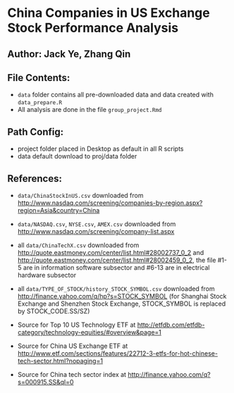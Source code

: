 # China Companies in US Exchange Stock Performance Analysis
## Author: Jack Ye, Zhang Qin

## File Contents:
* `data` folder contains all pre-downloaded data and data created with `data_prepare.R`
* All analysis are done in the file `group_project.Rmd`

## Path Config:
* project folder placed in Desktop as default in all R scripts
* data default download to proj/data folder


## References:

* `data/ChinaStockInUS.csv` downloaded from http://www.nasdaq.com/screening/companies-by-region.aspx?region=Asia&country=China

* `data/NASDAQ.csv`, `NYSE.csv`, `AMEX.csv` downloaded from http://www.nasdaq.com/screening/company-list.aspx  

* all `data/ChinaTechX.csv` downloaded from http://quote.eastmoney.com/center/list.html#28002737_0_2 and http://quote.eastmoney.com/center/list.html#28002459_0_2, the file #1-5 are in information software subsector and #6-13 are in electrical hardware subsector

* all `data/TYPE_OF_STOCK/history_STOCK_SYMBOL.csv` downloaded from http://finance.yahoo.com/q/hp?s=STOCK_SYMBOL (for Shanghai Stock Exchange and Shenzhen Stock Exchange, STOCK_SYMBOL is replaced by STOCK_CODE.SS/SZ)

* Source for Top 10 US Technology ETF at http://etfdb.com/etfdb-category/technology-equities/#overview&page=1

* Source for China US Exchange ETF at http://www.etf.com/sections/features/22712-3-etfs-for-hot-chinese-tech-sector.html?nopaging=1

* Source for China tech sector index at http://finance.yahoo.com/q?s=000915.SS&ql=0